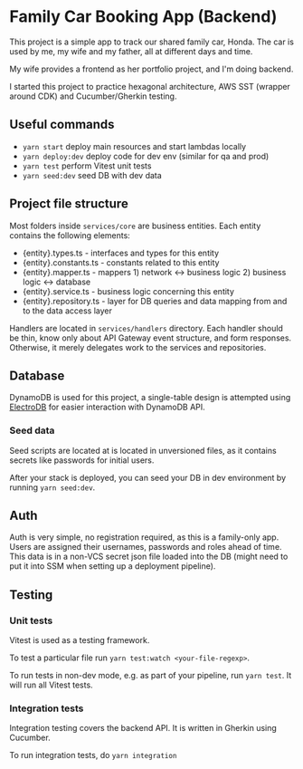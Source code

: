 # Family Car Booking App (Backend)

This project is a simple app to track our shared family car, Honda. The car is used by me, my wife and my father, all at different days and time.

My wife provides a frontend as her portfolio project, and I'm doing backend.

I started this project to practice hexagonal architecture, AWS SST (wrapper around CDK) and Cucumber/Gherkin testing.

## Useful commands

* `yarn start`      deploy main resources and start lambdas locally
* `yarn deploy:dev` deploy code for dev env (similar for qa and prod)
* `yarn test`       perform Vitest unit tests
* `yarn seed:dev`   seed DB with dev data

## Project file structure
Most folders inside `services/core` are business entities. Each entity contains the following elements:
- {entity}.types.ts - interfaces and types for this entity
- {entity}.constants.ts - constants related to this entity
- {entity}.mapper.ts - mappers 1) network <-> business logic 2) business logic <-> database
- {entity}.service.ts - business logic concerning this entity
- {entity}.repository.ts - layer for DB queries and data mapping from and to the data access layer

Handlers are located in `services/handlers` directory. Each handler should be thin, know only about API Gateway event structure, and form responses. Otherwise, it merely delegates work to the services and repositories.

## Database
DynamoDB is used for this project, a single-table design is attempted using [ElectroDB](https://github.com/tywalch/electrodb) for easier interaction with DynamoDB API.

### Seed data
Seed scripts are located at is located in unversioned files, as it contains secrets like passwords for initial users.

After your stack is deployed, you can seed your DB in dev environment by running `yarn seed:dev`.

## Auth
[//]: # (TODO add auth implementation docs)
Auth is very simple, no registration required, as this is a family-only app. Users are assigned their usernames, passwords and roles ahead of time. This data is in a non-VCS secret json file loaded into the DB (might need to put it into SSM when setting up a deployment pipeline).

## Testing

### Unit tests
Vitest is used as a testing framework.

To test a particular file run `yarn test:watch <your-file-regexp>`.

To run tests in non-dev mode, e.g. as part of your pipeline, run `yarn test`. It will run all Vitest tests.

### Integration tests
Integration testing covers the backend API. It is written in Gherkin using Cucumber.

To run integration tests, do `yarn integration`
